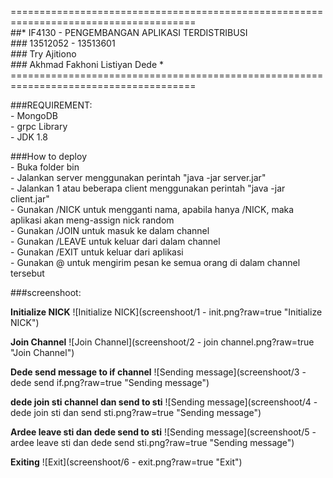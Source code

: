 ======================================================================================<br>
##*   IF4130 - PENGEMBANGAN APLIKASI TERDISTRIBUSI   *<br>
###*             13512052 - 13513601                 *<br>
###*                Try Ajitiono                     *<br>
###*        Akhmad Fakhoni Listiyan Dede             *<br>
======================================================================================<br>

###REQUIREMENT:<br>
    - MongoDB<br>
    - grpc Library<br>
    - JDK 1.8<br>
    
###How to deploy<br>
    - Buka folder bin<br>
    - Jalankan server menggunakan perintah "java -jar server.jar"<br>
    - Jalankan 1 atau beberapa client menggunakan perintah "java -jar client.jar"<br>
    - Gunakan /NICK <nama> untuk mengganti nama, apabila hanya /NICK, maka aplikasi akan
      meng-assign nick random<br>
    - Gunakan /JOIN <channel> untuk masuk ke dalam channel<br>
    - Gunakan /LEAVE <channel> untuk keluar dari dalam channel<br>
    - Gunakan /EXIT untuk keluar dari aplikasi<br>
    - Gunakan @<nama channel> <pesan> untuk mengirim pesan ke semua orang di dalam channel tersebut<br>

###screenshoot: <br>

**Initialize NICK**
![Initialize NICK](screenshoot/1 - init.png?raw=true "Initialize NICK")

**Join Channel**
![Join Channel](screenshoot/2 - join channel.png?raw=true "Join Channel")

**Dede send message to if channel**
![Sending message](screenshoot/3 - dede send if.png?raw=true "Sending message")

**dede join sti channel dan send to sti**
![Sending message](screenshoot/4 - dede join sti dan send sti.png?raw=true "Sending message")

**Ardee leave sti dan dede send to sti**
![Sending message](screenshoot/5 - ardee leave sti dan dede send sti.png?raw=true "Sending message")

**Exiting**
![Exit](screenshoot/6 - exit.png?raw=true "Exit")

